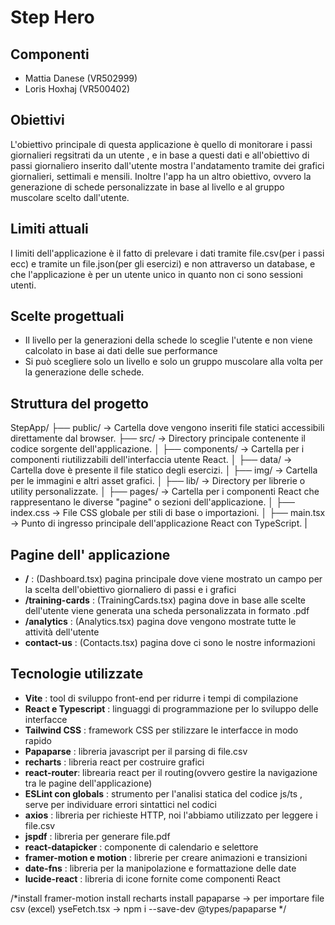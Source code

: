 # Step Hero

## Componenti
- Mattia Danese (VR502999)
- Loris Hoxhaj (VR500402)

## Obiettivi
L'obiettivo principale di questa applicazione è quello di monitorare i passi giornalieri regsitrati da un utente , e in base a questi dati e all'obiettivo di passi giornaliero inserito  dall'utente mostra l'andatamento  tramite dei  grafici giornalieri, settimali e mensili.
Inoltre l'app ha un altro obiettivo, ovvero la generazione di schede personalizzate in base al livello e al gruppo muscolare scelto dall'utente.


## Limiti attuali
I limiti dell'applicazione è il fatto di prelevare i dati tramite file.csv(per i passi ecc) e tramite un file.json(per gli esercizi) e non attraverso un database, e che l'applicazione è per un utente unico in quanto non ci sono sessioni utenti.


## Scelte progettuali
- Il livello per la generazioni della schede lo sceglie l'utente e non viene calcolato in base ai dati delle sue performance
- Si può scegliere solo un livello e solo un gruppo muscolare  alla volta per la generazione delle schede.


## Struttura del progetto
StepApp/
├── public/             -> Cartella dove vengono inseriti file statici  accessibili direttamente dal browser.
├── src/                -> Directory principale contenente il codice sorgente dell'applicazione.
│   ├── components/     -> Cartella per i componenti riutilizzabili dell'interfaccia utente React.
│   ├── data/           -> Cartella dove è presente il file statico degli esercizi.
│   ├── img/            -> Cartella per le immagini e altri asset grafici.
│   ├── lib/            -> Directory per librerie o utility personalizzate.
│   ├── pages/          -> Cartella per i componenti React che rappresentano le diverse "pagine" o sezioni dell'applicazione.
│   ├── index.css       -> File CSS globale per stili di base o importazioni.
│   ├── main.tsx        -> Punto di ingresso principale dell'applicazione React con TypeScript.
|

## Pagine dell' applicazione
- **/** : (Dashboard.tsx) pagina principale dove viene mostrato un campo per la scelta dell'obiettivo giornaliero di passi e i grafici
- **/training-cards** : (TrainingCards.tsx) pagina dove in base alle scelte dell'utente viene generata una scheda personalizzata in formato .pdf
- **/analytics** : (Analytics.tsx) pagina dove vengono mostrate tutte le attività dell'utente
- **contact-us** : (Contacts.tsx) pagina dove ci sono le nostre informazioni

## Tecnologie utilizzate
- **Vite** : tool di sviluppo front-end per ridurre i tempi di compilazione
- **React e Typescript** : linguaggi di programmazione per lo sviluppo delle interfacce
- **Tailwind CSS** : framework CSS per stilizzare le interfacce in modo rapido
- **Papaparse** : libreria javascript per il parsing di file.csv
- **recharts** : libreria react per costruire grafici
- **react-router**: librearia react per il routing(ovvero gestire la navigazione tra le pagine dell'applicazione)
- **ESLint con globals** : strumento per l'analisi statica del codice js/ts , serve per individuare errori sintattici nel codici
- **axios** : libreria per richieste HTTP, noi l'abbiamo utilizzato per leggere i file.csv
- **jspdf** : libreria per generare file.pdf
- **react-datapicker** : componente di calendario e selettore 
- **framer-motion e motion** : librerie per creare animazioni e transizioni
- **date-fns** : libreria per la manipolazione e formattazione delle date
- **lucide-react** : libreria di icone fornite come componenti React


/*install framer-motion
  install recharts
  install papaparse -> per importare file csv (excel)
  yseFetch.tsx -> npm i --save-dev @types/papaparse
  */
```

